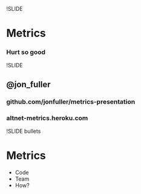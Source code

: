 !SLIDE 
# Metrics
### Hurt so good

!SLIDE 
## @jon_fuller
### github.com/jonfuller/metrics-presentation
### altnet-metrics.heroku.com

!SLIDE bullets
# Metrics

* Code
* Team
* How?
